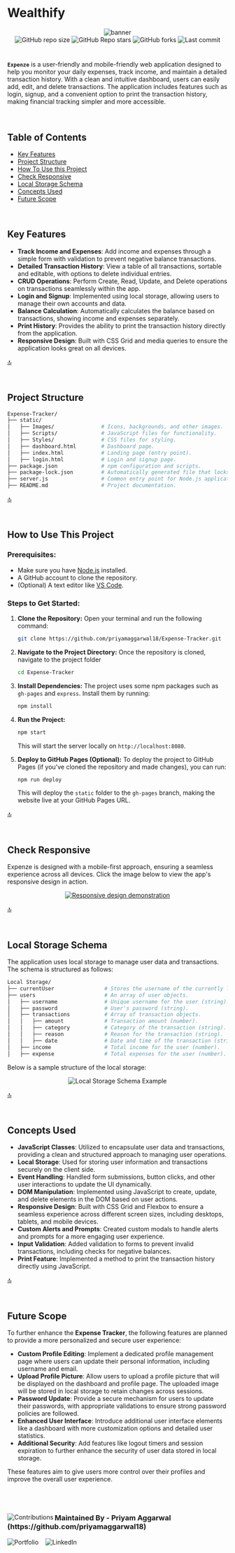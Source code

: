 <h1>Wealthify</h1>
<div align="center">
  <img src="./static/Images/expenze.png" alt="banner" />
</div>
<div align="center">
  <img alt="GitHub repo size" src="https://img.shields.io/github/repo-size/priyamaggarwal18/Expense-Tracker?style=for-the-badge&color=orange">
  <img alt="GitHub Repo stars" src="https://img.shields.io/github/stars/priyamaggarwal18/Expense-Tracker?style=for-the-badge&color=orange">
  <img alt="GitHub forks" src="https://img.shields.io/github/forks/priyamaggarwal18/Expense-Tracker?style=for-the-badge&color=orange">
  <img alt="Last commit" src="https://img.shields.io/github/last-commit/priyamaggarwal18/Expense-Tracker?style=for-the-badge&color=orange">
</div>



# 

**```Expenze```** is a user-friendly and mobile-friendly web application designed to help you monitor your daily expenses, track income, and maintain a detailed transaction history. With a clean and intuitive dashboard, users can easily add, edit, and delete transactions. The application includes features such as login, signup, and a convenient option to print the transaction history, making financial tracking simpler and more accessible.


<br>

## Table of Contents

- [Key Features](#key-features)
- [Project Structure](#project-structure)
- [How To Use this Project](#how-to-use-this-project)
- [Check Responsive](#check-responsive)
- [Local Storage Schema](#local-storage-schema)
- [Concepts Used](#concepts-used)
- [Future Scope](#future-scope)

<br>

## Key Features

- **Track Income and Expenses**: Add income and expenses through a simple form with validation to prevent negative balance transactions.
- **Detailed Transaction History**: View a table of all transactions, sortable and editable, with options to delete individual entries.
- **CRUD Operations**: Perform Create, Read, Update, and Delete operations on transactions seamlessly within the app.
- **Login and Signup**: Implemented using local storage, allowing users to manage their own accounts and data.
- **Balance Calculation**: Automatically calculates the balance based on transactions, showing income and expenses separately.
- **Print History**: Provides the ability to print the transaction history directly from the application.
- **Responsive Design**: Built with CSS Grid and media queries to ensure the application looks great on all devices.


[🔝](#table-of-contents)

<br>

## Project Structure 

```bash
Expense-Tracker/
├── static/
│   ├── Images/               # Icons, backgrounds, and other images.
│   ├── Scripts/              # JavaScript files for functionality.
│   ├── Styles/               # CSS files for styling.
│   ├── dashboard.html        # Dashboard page.
│   ├── index.html            # Landing page (entry point).
│   ├── login.html            # Login and signup page.
├── package.json              # npm configuration and scripts.
├── package-lock.json         # Automatically generated file that locks the dependencies.
├── server.js                 # Common entry point for Node.js applications (to start own server)
├── README.md                 # Project documentation.

```
[🔝](#table-of-contents)

<br>

## How to Use This Project

### Prerequisites:
- Make sure you have [Node.js](https://nodejs.org/en/) installed.
- A GitHub account to clone the repository.
- (Optional) A text editor like [VS Code](https://code.visualstudio.com/).

### Steps to Get Started:

1. **Clone the Repository:**
   Open your terminal and run the following command:
   ```bash
   git clone https://github.com/priyamaggarwal18/Expense-Tracker.git
   ```
   
2. **Navigate to the Project Directory:**
   Once the repository is cloned, navigate to the project folder
   ```bash
   cd Expense-Tracker
   ```
3. **Install Dependencies:**
  The project uses some npm packages such as ```gh-pages``` and ```express```. Install them by running:
   ```bash
   npm install
   ```
4. **Run the Project:**
   ```bash
   npm start
   ```
   This will start the server locally on ```http://localhost:8080```.
5. **Deploy to GitHub Pages (Optional):**
   To deploy the project to GitHub Pages (if you've cloned the repository and made changes), you can run:
   ```bash
   npm run deploy
   ```
   This will deploy the ```static``` folder to the ```gh-pages``` branch, making the website live at your GitHub Pages URL.
   

[🔝](#table-of-contents)

   <br>

## Check Responsive

Expenze is designed with a mobile-first approach, ensuring a seamless experience across all devices. Click the image below to view the app's responsive design in action.

<div align="center">
  <a href="https://ui.dev/amiresponsive?url=https://priyamaggarwal18.github.io/Expense-Tracker/" target="_blank">
    <img src="./static/Images/responsive.png" alt="Responsive design demonstration" />
  </a>
</div>

[🔝](#table-of-contents)

<br>

## Local Storage Schema

The application uses local storage to manage user data and transactions. The schema is structured as follows:

```bash
Local Storage/
├── currentUser                # Stores the username of the currently logged-in user as a string.
├── users                      # An array of user objects.
│   ├── username               # Unique username for the user (string).
│   ├── password               # User's password (string).
│   ├── transactions           # Array of transaction objects.
│   │   ├── amount             # Transaction amount (number).
│   │   ├── category           # Category of the transaction (string).
│   │   ├── reason             # Reason for the transaction (string).
│   │   ├── date               # Date and time of the transaction (string).
│   ├── income                 # Total income for the user (number).
│   ├── expense                # Total expenses for the user (number).
```
Below is a sample structure of the local storage:

<div align="center">
  <img src="./static/Images/local_storage.png" alt="Local Storage Schema Example" />
</div>

[🔝](#table-of-contents)

<br>

## Concepts Used

- **JavaScript Classes**: Utilized to encapsulate user data and transactions, providing a clean and structured approach to managing user operations.
- **Local Storage**: Used for storing user information and transactions securely on the client side.
- **Event Handling**: Handled form submissions, button clicks, and other user interactions to update the UI dynamically.
- **DOM Manipulation**: Implemented using JavaScript to create, update, and delete elements in the DOM based on user actions.
- **Responsive Design**: Built with CSS Grid and Flexbox to ensure a seamless experience across different screen sizes, including desktops, tablets, and mobile devices.
- **Custom Alerts and Prompts**: Created custom modals to handle alerts and prompts for a more engaging user experience.
- **Input Validation**: Added validation to forms to prevent invalid transactions, including checks for negative balances.
- **Print Feature**: Implemented a method to print the transaction history directly using JavaScript.

[🔝](#table-of-contents)

<br>

## Future Scope
To further enhance the **Expense Tracker**, the following features are planned to provide a more personalized and secure user experience:

- **Custom Profile Editing**: Implement a dedicated profile management page where users can update their personal information, including username and email.
- **Upload Profile Picture**: Allow users to upload a profile picture that will be displayed on the dashboard and profile page. The uploaded image will be stored in local storage to retain changes across sessions.
- **Password Update**: Provide a secure mechanism for users to update their passwords, with appropriate validations to ensure strong password policies are followed.
- **Enhanced User Interface**: Introduce additional user interface elements like a dashboard with more customization options and detailed user statistics.
- **Additional Security**: Add features like logout timers and session expiration to further enhance the security of user data stored in local storage.

These features aim to give users more control over their profiles and improve the overall user experience.

<br>

# 
<div>
  <img src="https://contrib.rocks/image?repo=priyamaggarwal18/Game_Hub1" alt="Contributions" align="left">
  <h3 align="left">Maintained By - Priyam Aggarwal (https://github.com/priyamaggarwal18)</h3>
    <a href="https://priyamaggarwal18.github.io/Portfolio2.0/" target="_blank" style="text-decoration: none;">
    <img src="https://img.shields.io/badge/Portfolio-%23000000.svg?style=for-the-badge&logo=web&logoColor=white" alt="Portfolio">
  </a>&nbsp&nbsp;
  <a href="https://www.linkedin.com/in/priyamaggarwal" target="_blank" style="text-decoration: none;">
  <img src="https://img.shields.io/badge/LinkedIn-%230077B5.svg?style=for-the-badge&logo=linkedin&logoColor=white" alt="LinkedIn">
</a>&nbsp&nbsp;
</div>
